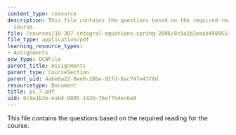 ```yaml
---
content_type: resource
description: This file contains the questions based on the required reading for the
  course.
file: /courses/18-307-integral-equations-spring-2006/8c9a1b2eeab49895142b76ef7b4ec6e9_ps_7.pdf
file_type: application/pdf
learning_resource_types:
- Assignments
ocw_type: OCWFile
parent_title: Assignments
parent_type: CourseSection
parent_uid: 4abe0a22-8ee8-28be-92fd-8ac747e43f8d
resourcetype: Document
title: ps_7.pdf
uid: 8c9a1b2e-eab4-9895-142b-76ef7b4ec6e9
---
```

This file contains the questions based on the required reading for the course.

